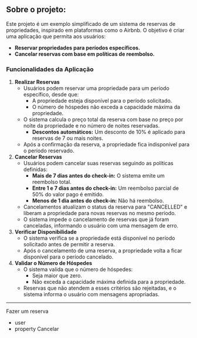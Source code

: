 ## Sobre o projeto:

Este projeto é um exemplo simplificado de um sistema de reservas de propriedades, inspirado em plataformas como o Airbnb. O objetivo é criar uma aplicação que permita aos usuários:

- **Reservar propriedades para períodos específicos.**
- **Cancelar reservas com base em políticas de reembolso.**

### Funcionalidades da Aplicação

1. **Realizar Reservas**
   - Usuários podem reservar uma propriedade para um período específico, desde que:
     - A propriedade esteja disponível para o período solicitado.
     - O número de hóspedes não exceda a capacidade máxima da propriedade.
   - O sistema calcula o preço total da reserva com base no preço por noite da propriedade e no número de noites reservadas.
     - **Descontos automáticos:** Um desconto de 10% é aplicado para reservas de 7 ou mais noites.
   - Após a confirmação da reserva, a propriedade fica indisponível para o período reservado.
2. **Cancelar Reservas**
   - Usuários podem cancelar suas reservas seguindo as políticas definidas:
     - **Mais de 7 dias antes do check-in:** O sistema emite um reembolso total.
     - **Entre 1 e 7 dias antes do check-in:** Um reembolso parcial de 50% do valor pago é emitido.
     - **Menos de 1 dia antes do check-in:** Não há reembolso.
   - Cancelamentos atualizam o status da reserva para "CANCELLED" e liberam a propriedade para novas reservas no mesmo período.
   - O sistema impede o cancelamento de reservas que já foram canceladas, informando o usuário com uma mensagem de erro.
3. **Verificar Disponibilidade**
   - O sistema verifica se a propriedade está disponível no período solicitado antes de permitir a reserva.
   - Após o cancelamento de uma reserva, a propriedade volta a ficar disponível para o período cancelado.
4. **Validar o Número de Hóspedes**
   - O sistema valida que o número de hóspedes:
     - Seja maior que zero.
     - Não exceda a capacidade máxima definida para a propriedade.
   - Reservas que não atendem a esses critérios são rejeitadas, e o sistema informa o usuário com mensagens apropriadas.

---

Fazer um reserva

- user
- property
  Cancelar
